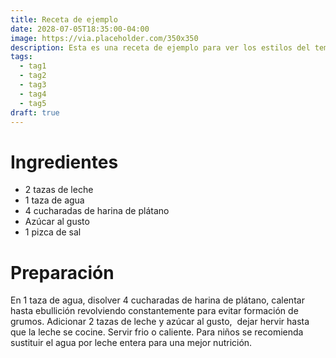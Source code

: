 ```yaml
---
title: Receta de ejemplo
date: 2028-07-05T18:35:00-04:00
image: https://via.placeholder.com/350x350
description: Esta es una receta de ejemplo para ver los estilos del tema.
tags:
  - tag1
  - tag2
  - tag3
  - tag4
  - tag5
draft: true
---
```


# Ingredientes

* 2 tazas de leche
* 1 taza de agua
* 4 cucharadas de harina de plátano
* Azúcar al gusto
* 1 pizca de sal

# Preparación

En 1 taza de agua, disolver 4 cucharadas de harina de plátano, calentar hasta
ebullición revolviendo constantemente para evitar formación de grumos.
Adicionar 2 tazas de leche y azúcar al gusto,  dejar hervir hasta que la leche
se cocine. Servir frio o caliente. Para niños se recomienda sustituir el agua
por leche entera para una mejor nutrición.

